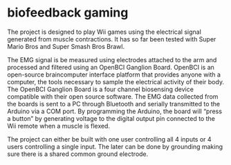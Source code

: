 # biofeedback gaming
The project is designed to play Wii games using the electrical signal generated from muscle contractions.
It has so far been tested with Super Mario Bros and Super Smash Bros Brawl.

The EMG signal is be measured using electrodes attached to the arm and processed and filtered using an 
OpenBCI Ganglion Board. OpenBCI is an open-source braincomputer interface platform that provides anyone 
with a computer, the tools necessary to sample the electrical activity of their body. The OpenBCI Ganglion 
Board is a four channel biosensing device compatible with their open source software. The EMG data collected
from the boards is sent to a PC through Bluetooth and serially transmitted to the Arduino via a COM port. 
By programming the Arduino, the board will “press a button” by generating voltage to the digital output pin 
connected to the Wii remote when a muscle is flexed.

The project can either be built with one user controlling all 4 inputs or 4 users controlling a single input. 
The later can be done by grounding making sure there is a shared common ground electrode. 
